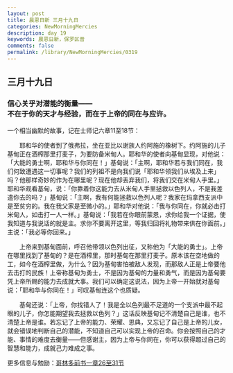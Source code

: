 ```yaml
---
layout: post
title: 晨恩日新 三月十九日
categories: NewMorningMercies
description: day 19
keywords: 晨恩日新，保罗区普
comments: false
permalink: /library/NewMorningMercies/0319
---
```


## 三月十九日

### 信心关乎对潜能的衡量—— <br> 不在于你的天才与经验，而在于上帝的同在与应许。


一个相当幽默的故事，记在士师记六章11至18节：

&emsp;&emsp;耶和华的使者到了俄弗拉，坐在亚比以谢族人约阿施的橡树下。约阿施的儿子基甸正在酒榨那里打麦子，为要防备米甸人。耶和华的使者向基甸显现，对他说：「大能的勇士啊，耶和华与你同在！」基甸说：「主啊，耶和华若与我们同在，我们何致遭遇这一切事呢？我们的列祖不是向我们说「耶和华领我们从埃及上来」吗？他那样奇妙的作为在哪里呢？现在他却丢弃我们，将我们交在米甸人手里。」耶和华观看基甸，说：「你靠着你这能力去从米甸人手里拯救以色列人，不是我差遣你去的吗？」基甸说：「主啊，我有何能拯救以色列人呢？我家在玛拿西支派中是至贫穷的。我在我父家是至微小的。」耶和华对他说：「我与你同在，你就必击打米甸人，如击打一人一样。」基甸说：「我若在你眼前蒙恩，求你给我一个证据，使我知道与我说话的就是主。求你不要离开这里，等我归回将礼物带来供在你面前。」主说：「我必等你回来。」

&emsp;&emsp;上帝来到基甸面前，呼召他带领以色列出征，又称他为「大能的勇士」。上帝在哪里找到了基甸的？是在酒榨里，那时基甸在那里打麦子。原本该在空地做的工，如今在酒榨里做，为什么？因为基甸害怕被敌人发现，而那敌人正是上帝要他去击打的民族！上帝称基甸为勇士，不是因为基甸的力量和勇气，而是因为基甸要凭上帝所赐的能力去成就大事。我们可以确定这说法，因为上帝一开始就对基甸说：「耶和华与你同在！」可叹基甸连这个也质疑。

&emsp;&emsp;基甸还说：「上帝，你找错人了！我是全以色列最不足道的一个支派中最不起眼的儿子，你怎能期望我去拯救以色列？」这话反映基甸记不清楚自己是谁，也不清楚上帝是谁。若忘记了上帝的能力、荣耀、恩典，又忘记了自己是上帝的儿女，就会错误地判断自己的潜能，不知道自己可以实现上帝的召命。你会按照自己的才能、事情的难度去衡量——但感谢主，因为上帝与你同在，你可以获得超过自己的智慧和能力，成就己力难成之事。

更多信息与勉励：[哥林多前书一章26至31节](http://rcuv.hkbs.org.hk/CUNP1s/1CO/1/)